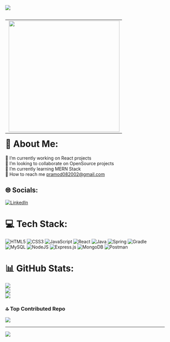<kbd><a href="https://github.com/" target="_blank"> <img src="https://previews.123rf.com/images/karpenkoilia/karpenkoilia1806/karpenkoilia180600011/102988806-vector-line-web-concept-for-programming-linear-web-banner-for-coding.jpg"/> </a> </kbd>

<table align="right"><tr><td>
<img align="right"  src="https://media.tenor.com/YZPnGuPeZv8AAAAd/coding.gif" width=350px >
</td></tr></table>


# 💫 About Me:
🔭 I’m currently working on React projects<br>👯 I’m looking to collaborate on OpenSource projects<br>🌱 I’m currently learning MERN Stack<br>💬 How to reach me pramod082002@gmail.com<br>


## 🌐 Socials:
[![LinkedIn](https://img.shields.io/badge/LinkedIn-%230077B5.svg?logo=linkedin&logoColor=white)](https://linkedin.com/in/https://www.linkedin.com/in/pramod-s-693284221/) 

# 💻 Tech Stack:
![HTML5](https://img.shields.io/badge/html5-%23E34F26.svg?style=for-the-badge&logo=html5&logoColor=white) ![CSS3](https://img.shields.io/badge/css3-%231572B6.svg?style=for-the-badge&logo=css3&logoColor=white) ![JavaScript](https://img.shields.io/badge/javascript-%23323330.svg?style=for-the-badge&logo=javascript&logoColor=%23F7DF1E)  ![React](https://img.shields.io/badge/react-%2320232a.svg?style=for-the-badge&logo=react&logoColor=%2361DAFB) ![Java](https://img.shields.io/badge/java-%23ED8B00.svg?style=for-the-badge&logo=java&logoColor=white)  ![Spring](https://img.shields.io/badge/spring-%236DB33F.svg?style=for-the-badge&logo=spring&logoColor=white) ![Gradle](https://img.shields.io/badge/Gradle-02303A.svg?style=for-the-badge&logo=Gradle&logoColor=white) ![MySQL](https://img.shields.io/badge/mysql-%2300f.svg?style=for-the-badge&logo=mysql&logoColor=white)   ![NodeJS](https://img.shields.io/badge/node.js-6DA55F?style=for-the-badge&logo=node.js&logoColor=white) ![Express.js](https://img.shields.io/badge/express.js-%23404d59.svg?style=for-the-badge&logo=express&logoColor=%2361DAFB) ![MongoDB](https://img.shields.io/badge/MongoDB-%234ea94b.svg?style=for-the-badge&logo=mongodb&logoColor=white)  ![Postman](https://img.shields.io/badge/Postman-FF6C37?style=for-the-badge&logo=postman&logoColor=white)
# 📊 GitHub Stats:
![](https://github-readme-stats.vercel.app/api?username=Pramod082002&theme=dark&hide_border=false&include_all_commits=false&count_private=false)<br/>
![](https://github-readme-streak-stats.herokuapp.com/?user=Pramod082002&theme=dark&hide_border=false)<br/>
![](https://github-readme-stats.vercel.app/api/top-langs/?username=Pramod082002&theme=dark&hide_border=false&include_all_commits=false&count_private=false&layout=compact)

### 🔝 Top Contributed Repo
![](https://github-contributor-stats.vercel.app/api?username=Pramod082002&limit=5&theme=dark&combine_all_yearly_contributions=true)

---
[![](https://visitcount.itsvg.in/api?id=Pramod082002&icon=0&color=0)](https://visitcount.itsvg.in)

<!-- Proudly created with GPRM ( https://gprm.itsvg.in ) -->
